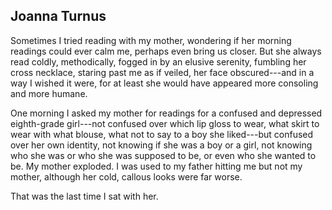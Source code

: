## Joanna Turnus

Sometimes I tried reading with my mother, wondering if her morning
readings could ever calm me, perhaps even bring us closer. But she
always read coldly, methodically, fogged in by an elusive serenity,
fumbling her cross necklace, staring past me as if veiled, her face
obscured---and in a way I wished it were, for at least she would have
appeared more consoling and more humane.

One morning I asked my mother for readings for a confused and depressed
eighth-grade girl---not confused over which lip gloss to wear, what
skirt to wear with what blouse, what not to say to a boy she liked---but
confused over her own identity, not knowing if she was a boy or a girl,
not knowing who she was or who she was supposed to be, or even who she
wanted to be. My mother exploded. I was used to my father hitting me but
not my mother, although her cold, callous looks were far worse.

That was the last time I sat with her.